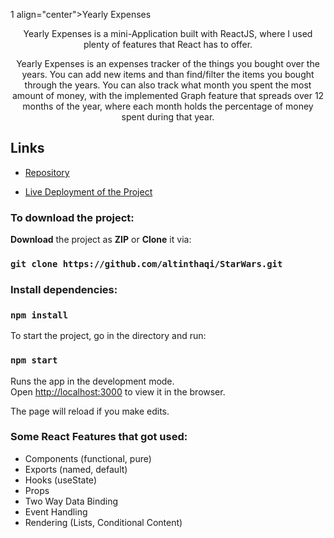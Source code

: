 1 align="center">Yearly Expenses</h1>

<p align="center">Yearly Expenses is a mini-Application built with ReactJS, where I used plenty of features that React has to offer.</p>
<p align="center">Yearly Expenses is an expenses tracker of the things you bought over the years. You can add new items and than find/filter the items you bought through the years. You can also track what month you spent the most amount of money, with the implemented Graph feature that spreads over 12 months of the year, where each month holds the percentage of money spent during that year.<p>

## Links

- [Repository](https://github.com/altinthaqi/yearly-expenses "Yearly Expenses")

- [Live Deployment of the Project](https://altinthaqi.github.io/yearly-expenses/ "Live View")


### To download the project:

**Download** the project as **ZIP** or **Clone** it via:

### `git clone https://github.com/altinthaqi/StarWars.git`

### Install dependencies:
### `npm install`

To start the project, go in the directory and run:

### `npm start`

Runs the app in the development mode.\
Open [http://localhost:3000](http://localhost:3000) to view it in the browser.

The page will reload if you make edits.

### Some React Features that got used:
* Components (functional, pure)
* Exports (named, default)
* Hooks (useState)
* Props
* Two Way Data Binding
* Event Handling
* Rendering (Lists, Conditional Content)
